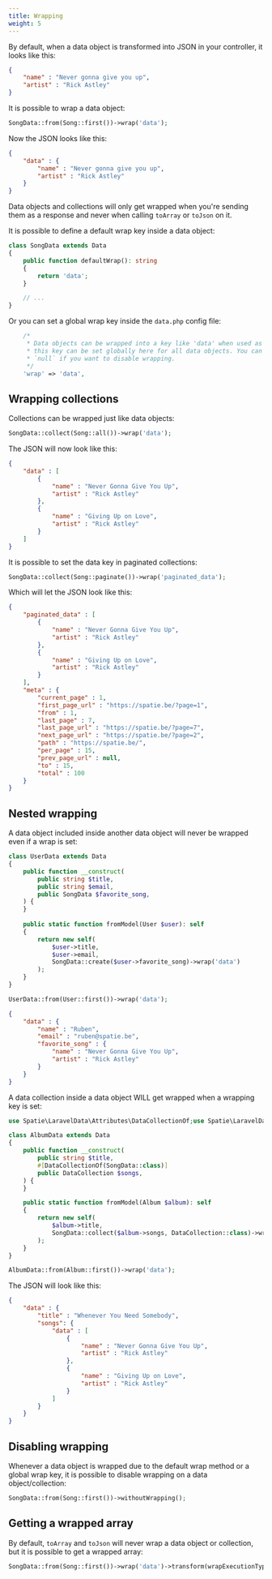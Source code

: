 ```yaml
---
title: Wrapping
weight: 5
---
```


By default, when a data object is transformed into JSON in your controller, it looks like this:

```json
{
    "name" : "Never gonna give you up",
    "artist" : "Rick Astley"
}
```

It is possible to wrap a data object:

```php
SongData::from(Song::first())->wrap('data');
```

Now the JSON looks like this:

```json
{
    "data" : {
        "name" : "Never gonna give you up",
        "artist" : "Rick Astley"
    }
}
```

Data objects and collections will only get wrapped when you're sending them as a response and never when calling `toArray` or `toJson` on it.

It is possible to define a default wrap key inside a data object:

```php
class SongData extends Data
{
    public function defaultWrap(): string
    {
        return 'data';
    }

    // ...
}
```

Or you can set a global wrap key inside the `data.php` config file:

```php
    /*
     * Data objects can be wrapped into a key like 'data' when used as a resource,
     * this key can be set globally here for all data objects. You can pass in
     * `null` if you want to disable wrapping.
     */
    'wrap' => 'data',
```

## Wrapping collections

Collections can be wrapped just like data objects:

```php
SongData::collect(Song::all())->wrap('data');
```

The JSON will now look like this:

```json
{
    "data" : [
        {
            "name" : "Never Gonna Give You Up",
            "artist" : "Rick Astley"
        },
        {
            "name" : "Giving Up on Love",
            "artist" : "Rick Astley"
        }
    ]
}
```

It is possible to set the data key in paginated collections:

```php
SongData::collect(Song::paginate())->wrap('paginated_data');
```

Which will let the JSON look like this:

```json
{
    "paginated_data" : [
        {
            "name" : "Never Gonna Give You Up",
            "artist" : "Rick Astley"
        },
        {
            "name" : "Giving Up on Love",
            "artist" : "Rick Astley"
        }
    ],
    "meta" : {
        "current_page" : 1,
        "first_page_url" : "https://spatie.be/?page=1",
        "from" : 1,
        "last_page" : 7,
        "last_page_url" : "https://spatie.be/?page=7",
        "next_page_url" : "https://spatie.be/?page=2",
        "path" : "https://spatie.be/",
        "per_page" : 15,
        "prev_page_url" : null,
        "to" : 15,
        "total" : 100
    }
}
```

## Nested wrapping

A data object included inside another data object will never be wrapped even if a wrap is set:

```php
class UserData extends Data
{
    public function __construct(
        public string $title,
        public string $email,
        public SongData $favorite_song,
    ) {
    }
    
    public static function fromModel(User $user): self
    {
        return new self(
            $user->title,
            $user->email,
            SongData::create($user->favorite_song)->wrap('data')
        );
    }
}

UserData::from(User::first())->wrap('data');
```

```json
{
    "data" : {
        "name" : "Ruben",
        "email" : "ruben@spatie.be",
        "favorite_song" : {
            "name" : "Never Gonna Give You Up",
            "artist" : "Rick Astley"
        }
    }
}
```

A data collection inside a data object WILL get wrapped when a wrapping key is set:

```php
use Spatie\LaravelData\Attributes\DataCollectionOf;use Spatie\LaravelData\DataCollection;

class AlbumData extends Data
{
    public function __construct(
        public string $title,
        #[DataCollectionOf(SongData::class)]
        public DataCollection $songs,
    ) {
    }

    public static function fromModel(Album $album): self
    {
        return new self(
            $album->title,
            SongData::collect($album->songs, DataCollection::class)->wrap('data')
        );
    }
}

AlbumData::from(Album::first())->wrap('data');
```

The JSON will look like this:

```json
{
    "data" : {
        "title" : "Whenever You Need Somebody",
        "songs": {
            "data" : [
                {
                    "name" : "Never Gonna Give You Up",
                    "artist" : "Rick Astley"
                },
                {
                    "name" : "Giving Up on Love",
                    "artist" : "Rick Astley"
                }
            ]
        }
    }
}
```

## Disabling wrapping

Whenever a data object is wrapped due to the default wrap method or a global wrap key, it is possible to disable wrapping on a data object/collection:

```php
SongData::from(Song::first())->withoutWrapping();
```

## Getting a wrapped array

By default, `toArray` and `toJson` will never wrap a data object or collection, but it is possible to get a wrapped array:

```php
SongData::from(Song::first())->wrap('data')->transform(wrapExecutionType: WrapExecutionType::Enabled);
```
